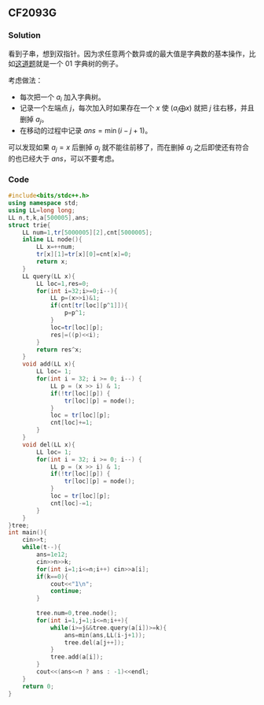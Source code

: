 ## CF2093G

### Solution


看到子串，想到双指针。因为求任意两个数异或的最大值是字典数的基本操作，比如[这道题](https://loj.ac/p/10050)就是一个 01 字典树的例子。

考虑做法：

- 每次把一个 $a_i$ 加入字典树。
- 记录一个左端点 $j$，每次加入时如果存在一个 $x$ 使 $(a_i \bigoplus x)$ 就把 $j$ 往右移，并且删掉 $a_j$。
- 在移动的过程中记录 $ans=\min(i-j+1)$。

可以发现如果 $a_j=x$ 后删掉 $a_j$ 就不能往前移了，而在删掉 $a_j$ 之后即使还有符合的也已经大于 $ans$，可以不要考虑。



### Code

~~~cpp
#include<bits/stdc++.h>
using namespace std;
using LL=long long;
LL n,t,k,a[500005],ans;
struct trie{
	LL num=1,tr[5000005][2],cnt[5000005];
	inline LL node(){
		LL x=++num;
		tr[x][1]=tr[x][0]=cnt[x]=0;
		return x;
	}
	LL query(LL x){
		LL loc=1,res=0;
		for(int i=32;i>=0;i--){
			LL p=(x>>i)&1;
			if(cnt[tr[loc][p^1]]){
				p=p^1;
			}
			loc=tr[loc][p];
			res|=((p)<<i);
		}
		return res^x;
	}
	void add(LL x){
		LL loc= 1;
        for(int i = 32; i >= 0; i--) {
            LL p = (x >> i) & 1;
            if(!tr[loc][p]) {
                tr[loc][p] = node();
            }
            loc = tr[loc][p];
            cnt[loc]+=1;
        }
	}
	void del(LL x){
		LL loc= 1;
        for(int i = 32; i >= 0; i--) {
            LL p = (x >> i) & 1;
            if(!tr[loc][p]) {
                tr[loc][p] = node();
            }
            loc = tr[loc][p];
            cnt[loc]-=1;
        }
	}
}tree;
int main(){
	cin>>t;
	while(t--){
		ans=1e12;
		cin>>n>>k;
		for(int i=1;i<=n;i++) cin>>a[i];
		if(k==0){
			cout<<"1\n";
			continue;
		}
		
		tree.num=0,tree.node();
		for(int i=1,j=1;i<=n;i++){
			while(i>=j&&tree.query(a[i])>=k){
				ans=min(ans,LL(i-j+1));
				tree.del(a[j++]);
			}
			tree.add(a[i]);
		}
		cout<<(ans<=n ? ans : -1)<<endl;
	}
	return 0;
}


~~~